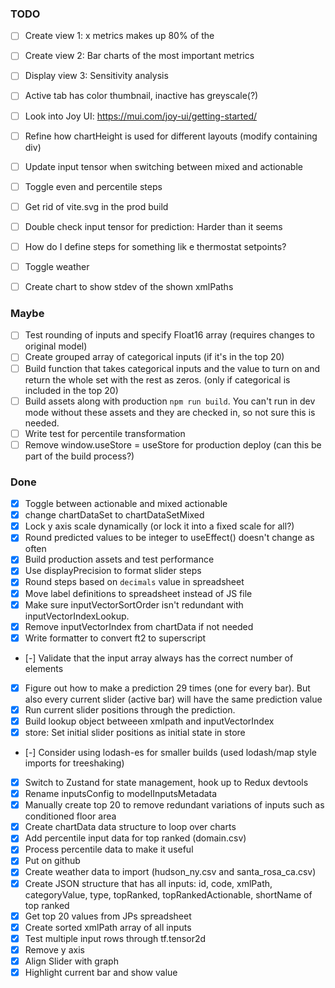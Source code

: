 ### TODO

- [ ] Create view 1: x metrics makes up 80% of the
- [ ] Create view 2: Bar charts of the most important metrics
- [ ] Display view 3: Sensitivity analysis

- [ ] Active tab has color thumbnail, inactive has greyscale(?)

- [ ] Look into Joy UI: https://mui.com/joy-ui/getting-started/
- [ ] Refine how chartHeight is used for different layouts (modify containing div)
- [ ] Update input tensor when switching between mixed and actionable
- [ ] Toggle even and percentile steps
- [ ] Get rid of vite.svg in the prod build
- [ ] Double check input tensor for prediction: Harder than it seems
- [ ] How do I define steps for something lik e thermostat setpoints?
- [ ] Toggle weather
- [ ] Create chart to show stdev of the shown xmlPaths

### Maybe

- [ ] Test rounding of inputs and specify Float16 array (requires changes to original model)
- [ ] Create grouped array of categorical inputs (if it's in the top 20)
- [ ] Build function that takes categorical inputs and the value to turn on and return the whole set with the rest as zeros. (only if categorical is included in the top 20)
- [ ] Build assets along with production `npm run build`. You can't run in dev mode without these assets and they are checked in, so not sure this is needed.
- [ ] Write test for percentile transformation
- [ ] Remove window.useStore = useStore for production deploy (can this be part of the build process?)

### Done

- [x] Toggle between actionable and mixed actionable
- [x] change chartDataSet to chartDataSetMixed
- [x] Lock y axis scale dynamically (or lock it into a fixed scale for all?)
- [x] Round predicted values to be integer to useEffect() doesn't change as often
- [x] Build production assets and test performance
- [x] Use displayPrecision to format slider steps
- [x] Round steps based on `decimals` value in spreadsheet
- [x] Move label definitions to spreadsheet instead of JS file
- [x] Make sure inputVectorSortOrder isn't redundant with inputVectorIndexLookup.
- [x] Remove inputVectorIndex from chartData if not needed
- [x] Write formatter to convert ft2 to superscript
- [-] Validate that the input array always has the correct number of elements
- [x] Figure out how to make a prediction 29 times (one for every bar). But also every current slider (active bar) will have the same prediction value
- [x] Run current slider positions through the prediction.
- [x] Build lookup object betweeen xmlpath and inputVectorIndex
- [x] store: Set initial slider positions as initial state in store
- [-] Consider using lodash-es for smaller builds (used lodash/map style imports for treeshaking)
- [x] Switch to Zustand for state management, hook up to Redux devtools
- [x] Rename inputsConfig to modelInputsMetadata
- [x] Manually create top 20 to remove redundant variations of inputs such as conditioned floor area
- [x] Create chartData data structure to loop over charts
- [x] Add percentile input data for top ranked (domain.csv)
- [x] Process percentile data to make it useful
- [x] Put on github
- [x] Create weather data to import (hudson_ny.csv and santa_rosa_ca.csv)
- [x] Create JSON structure that has all inputs: id, code, xmlPath, categoryValue, type, topRanked, topRankedActionable, shortName of top ranked
- [x] Get top 20 values from JPs spreadsheet
- [x] Create sorted xmlPath array of all inputs
- [x] Test multiple input rows through tf.tensor2d
- [x] Remove y axis
- [x] Align Slider with graph
- [x] Highlight current bar and show value
